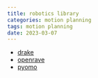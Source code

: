 ```yaml
---
title: robotics library
categories: motion planning
tags: motion planning
date: 2023-03-07
---
```


- [drake](https://drake.mit.edu/)
- [openrave]()
- [pyomo]()